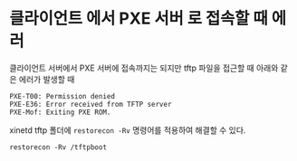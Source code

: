 # 클라이언트 에서 PXE 서버 로 접속할 때 에러

클라이언트 서버에서 PXE 서버에 접속까지는 되지만 tftp 파일을 접근할 때 아래와 같은 에러가 발생할 때

```
PXE-T00: Permission denied
PXE-E36: Error received from TFTP server
PXE-Mof: Exiting PXE ROM.
```

xinetd tftp 폴더에 `restorecon -Rv` 명령어를 적용하여 해결할 수 있다.

```
restorecon -Rv /tftpboot
```
